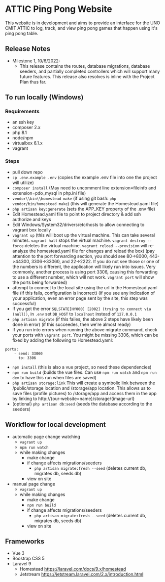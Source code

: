 # ATTIC Ping Pong Website
This website is in development and aims to provide an interface for the UNO CMIT ATTIC to log, track, and view ping pong games that happen using it's ping pong table.

## Release Notes
- Milestone 1, 10/6/2022:
    - This release contains the routes, database migrations, database seeders, and partially completed controllers which will support many future features. This release also resolves is inline with the Project Plan thus far.

## To run locally (Windows)
### Requirements
- an ssh key
- composer 2.x
- php 8.1
- node/npm
- virtualbox 6.1.x
- vagrant

### Steps
- pull down repo
- `cp .env.example .env` (copies the example .env file into one the project will utilize)
- `composer install` (May need to uncomment line extension=fileinfo and extension=pdo_mysql in php.ini file) 
- `vendor\\bin\\homestead make` (if using git bash: `php vendor/bin/homestead make`) (this will generate the Homestead.yaml file)
- `php artisan key:generate` (sets the APP_KEY property of the .env file)
- Edit Homestead.yaml file to point to project directory & add ssh authorize and keys
- Edit Windows/System32/drivers/etc/hosts to allow connecting to vagrant box locally
- `vagrant up` (this will boot up the virtual machine. This can take several minutes. `vagrant halt` stops the virtual machine. `vagrant destroy --force` deletes the virtual machine. `vagrant reload --provision` will re-analyze the homestead.yaml file for changes and reload the box) (pay attention to the port forwarding section, you should see 80->8000, 443->44300, 3306->33060, and 22->2222. If you do not see those or one of the numbers is different, the application will likely run into issues. Very commonly, another process is using port 3306, causing this forwarding to use a different number, which will not work. `vagrant port` will show the ports being forwarded)
- attempt to connect to the local site using the url in the Homestead.yaml file (if this fails, configuration is incorrect) (if you see any indication of your application, even an error page sent by the site, this step was successful)
- If you get the error `SQLSTATE[HY000] [2002] (trying to connect via (null))`, in `.env` set `DB_HOST` to `localhost` instead of `127.0.0.1`
- `php artisan migrate` (if this failes, the above 2 steps have likely been done in error) (if this succeedes, then we're almost ready)
- If you run into errors when running the above migrate command, check your ports with `vagrant port`. You might be missing 3306, which can be fixed by adding the following to Homestead.yaml:
```
ports:
    - send: 33060
      to: 3306
```
- `npm install` (this is also a vue project, so need these dependencies)
- `npm run build` (builds the vue files. Can use `npm run watch` and `npm run dev` to have this run when files are saved)
- `php artisan storage:link` This will create a symbolic link between the /public/storage location and /storage/app location. This allows us to save files (profile pictures) to /storage/app and access them in the app by linking to http://{our-website=name}/storage/{image-url}
- (optional) `php artisan db:seed` (seeds the database according to the seeders)

## Workflow for local development
- automatic page change watching
    - `vagrant up`
    - `npm run watch`
    - while making changes
        - make change
        - if change affects migrations/seeders
            - `php artisan migrate:fresh --seed` (deletes current db, migrates db, seeds db)
        - view on site
- manual page change
    - `vagrant up`
    - while making changes
        - make change
        - `npm run build`
        - if change affects migrations/seeders
            - `php artisan migrate:fresh --seed` (deletes current db, migrates db, seeds db)
        - view on site

## Frameworks
- Vue 3
- Boostrap CSS 5
- Laravel 9
    - Homestead https://laravel.com/docs/9.x/homestead
    - Jetstream https://jetstream.laravel.com/2.x/introduction.html

